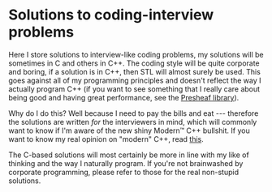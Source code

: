 # Solutions to coding-interview problems

Here I store solutions to interview-like coding problems, my solutions will be sometimes in C and
others in C++. The coding style will be quite corporate and boring, if a solution is in C++, then
STL will almost surely be used. This goes against all of my programming principles and doesn't
reflect the way I actually program C++ (if you want to see something that I really care about being
good and having great performance, see the [Presheaf library](https://github.com/luizmugnaini/presheaf)).

Why do I do this? Well because I need to pay the bills and eat --- therefore the solutions are
written *for* the interviewers in mind, which will commonly want to know if I'm aware of the new
shiny Modern™ C++ bullshit. If you want to know my real opinion on "modern" C++, read [this](https://github.com/luizmugnaini/presheaf/CODING_STYLE.md).

The C-based solutions will most certainly be more in line with my like of thinking and the way I
naturally program. If you're not brainwashed by corporate programming, please refer to those for the
real non-stupid solutions.
